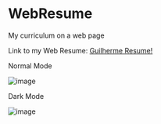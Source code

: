 # WebResume
 My curriculum on a web page
 
Link to my Web Resume: <a href="https://athena272.github.io/WebResume/index.html" target="_blank">Guilherme Resume!</a> 

Normal Mode

![image](https://user-images.githubusercontent.com/58920070/159257050-f5ea404e-dd82-4e01-a47d-4a0c341564d6.png)

Dark Mode

![image](https://user-images.githubusercontent.com/58920070/158103192-6c2c067b-b5ae-4fac-bde2-040c9496c186.png)
